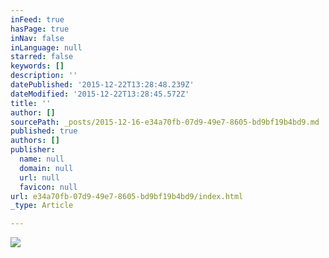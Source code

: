 ```yaml
---
inFeed: true
hasPage: true
inNav: false
inLanguage: null
starred: false
keywords: []
description: ''
datePublished: '2015-12-22T13:28:48.239Z'
dateModified: '2015-12-22T13:28:45.572Z'
title: ''
author: []
sourcePath: _posts/2015-12-16-e34a70fb-07d9-49e7-8605-bd9bf19b4bd9.md
published: true
authors: []
publisher:
  name: null
  domain: null
  url: null
  favicon: null
url: e34a70fb-07d9-49e7-8605-bd9bf19b4bd9/index.html
_type: Article

---
```

![](https://s3-us-west-2.amazonaws.com/the-grid-img/p/6a1817a6cfec316f590ca75b4b685beb071003e3.jpg)